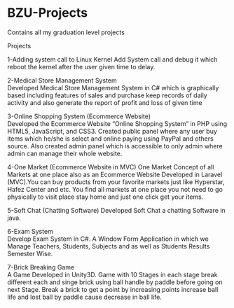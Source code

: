# BZU-Projects
Contains all my graduation level projects

Projects

1-Adding system call to Linux Kernel
 	    Add System call and debug it which reboot the kernel after the user given time to delay.
      
2-Medical Store Management System	
      Developed Medical Store Management System in C# which is graphically based including features of sales and purchase keep records         of daily activity and also generate the report of profit and loss of given time

3-Online Shopping System (Ecommerce Website)	
      Developed the Ecommerce Website “Online Shopping System” in PHP using HTML5, JavaScript, and CSS3. Created public panel where any       user buy items which he/she is select and online paying using PayPal and others source. Also created admin panel which is               accessible to only admin where admin can manage their whole website.

4-One Market (Ecommerce  Website in MVC)
      One Market Concept of all Markets at one place also as an Ecommerce Website Developed in Laravel (MVC).You can buy products from         your favorite markets just like Hyperstar, Hafez Center and etc. You find all markets at one place you not need to go physically         to visit place stay home and just one click get your items.
      
5-Soft Chat (Chatting Software)
 	    Developed Soft Chat a chatting Software in java. 

6-Exam System	
      Develop Exam System in C#. A Window Form Application in which we Manage Teachers, Students, Subjects and as well as Students             Results Semester Wise.  

7-Brick Breaking Game	
      A Game Developed in Unity3D. Game with 10 Stages in each stage break different each and singe brick using ball handle by paddle         before going on next Stage. Break a brick to get a point by increasing points increase ball life and lost ball by paddle cause           decrease in ball life. 







